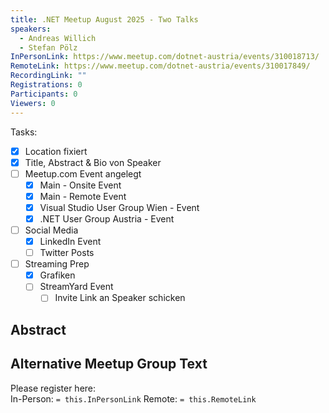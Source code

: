 ```yaml
---
title: .NET Meetup August 2025 - Two Talks
speakers:
  - Andreas Willich
  - Stefan Pölz
InPersonLink: https://www.meetup.com/dotnet-austria/events/310018713/
RemoteLink: https://www.meetup.com/dotnet-austria/events/310017849/
RecordingLink: ""
Registrations: 0
Participants: 0
Viewers: 0
---
```

Tasks:
- [x] Location fixiert
- [x] Title, Abstract & Bio von Speaker
- [ ] Meetup.com Event angelegt
	- [x] Main - Onsite Event
	- [x] Main - Remote Event
	- [x] Visual Studio User Group Wien - Event
	- [x] .NET User Group Austria - Event
- [ ] Social Media
	- [x] LinkedIn Event
	- [ ] Twitter Posts
- [ ] Streaming Prep
	- [x] Grafiken
	- [ ] StreamYard Event
		- [ ] Invite Link an Speaker schicken

## Abstract



## Alternative Meetup Group Text

Please register here:  
In-Person: `= this.InPersonLink`
Remote: `= this.RemoteLink`